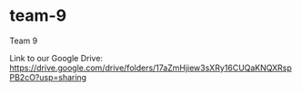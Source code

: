 # team-9
Team 9

Link to our Google Drive: https://drive.google.com/drive/folders/17aZmHjiew3sXRy16CUQaKNQXRspPB2cO?usp=sharing
